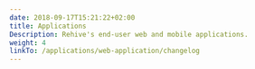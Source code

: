 ```yaml
---
date: 2018-09-17T15:21:22+02:00
title: Applications
Description: Rehive's end-user web and mobile applications.
weight: 4
linkTo: /applications/web-application/changelog
---
```

